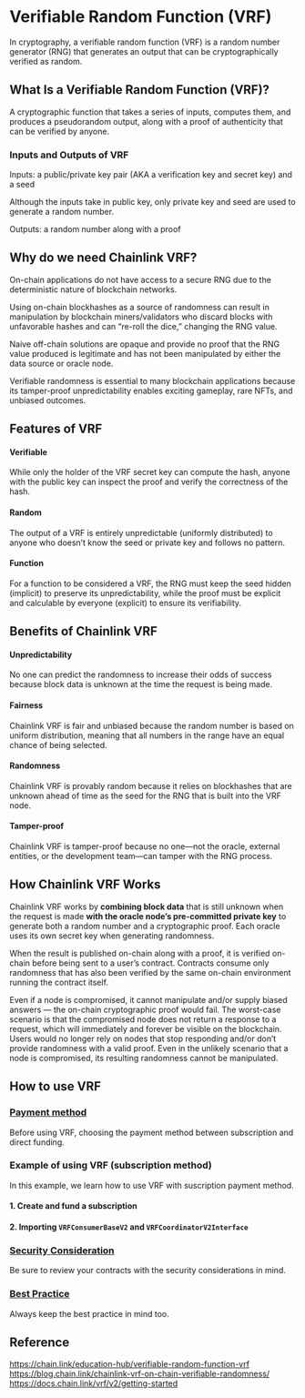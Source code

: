 # Verifiable Random Function (VRF)
In cryptography, a verifiable random function (VRF) is a random number generator (RNG) that generates an output that can be cryptographically verified as random. 

## What Is a Verifiable Random Function (VRF)?
A cryptographic function that takes a series of inputs, computes them, and produces a pseudorandom output, along with a proof of authenticity that can be verified by anyone.

### Inputs and Outputs of VRF
Inputs: a public/private key pair (AKA a verification key and secret key) and a seed 

Although the inputs take in public key, only private key and seed are used to generate a random number. 

Outputs: a random number along with a proof

## Why do we need Chainlink VRF? 
On-chain applications do not have access to a secure RNG due to the deterministic nature of blockchain networks. 

Using on-chain blockhashes as a source of randomness can result in manipulation by blockchain miners/validators who discard blocks with unfavorable hashes and can “re-roll the dice,” changing the RNG value. 

Naive off-chain solutions are opaque and provide no proof that the RNG value produced is legitimate and has not been manipulated by either the data source or oracle node.

Verifiable randomness is essential to many blockchain applications because its tamper-proof unpredictability enables exciting gameplay, rare NFTs, and unbiased outcomes.

## Features of VRF
#### Verifiable
While only the holder of the VRF secret key can compute the hash, anyone with the public key can inspect the proof and verify the correctness of the hash.

#### Random
The output of a VRF is entirely unpredictable (uniformly distributed) to anyone who doesn’t know the seed or private key and follows no pattern. 

#### Function
For a function to be considered a VRF, the RNG must keep the seed hidden (implicit) to preserve its unpredictability, while the proof must be explicit and calculable by everyone (explicit) to ensure its verifiability.


## Benefits of Chainlink VRF
#### Unpredictability
No one can predict the randomness to increase their odds of success because block data is unknown at the time the request is being made.

#### Fairness
Chainlink VRF is fair and unbiased because the random number is based on uniform distribution, meaning that all numbers in the range have an equal chance of being selected.

#### Randomness
Chainlink VRF is provably random because it relies on blockhashes that are unknown ahead of time as the seed for the RNG that is built into the VRF node.

#### Tamper-proof
Chainlink VRF is tamper-proof because no one—not the oracle, external entities, or the development team—can tamper with the RNG process.


## How Chainlink VRF Works
Chainlink VRF works by **combining block data** that is still unknown when the request is made **with the oracle node’s pre-committed private key** to generate both a random number and a cryptographic proof. Each oracle uses its own secret key when generating randomness. 

When the result is published on-chain along with a proof, it is verified on-chain before being sent to a user’s contract. Contracts consume only randomness that has also been verified by the same on-chain environment running the contract itself.

Even if a node is compromised, it cannot manipulate and/or supply biased answers — the on-chain cryptographic proof would fail. The worst-case scenario is that the compromised node does not return a response to a request, which will immediately and forever be visible on the blockchain. Users would no longer rely on nodes that stop responding and/or don’t provide randomness with a valid proof. Even in the unlikely scenario that a node is compromised, its resulting randomness cannot be manipulated.

## How to use VRF
### [Payment method](https://docs.chain.link/vrf#choosing-the-correct-method)
Before using VRF, choosing the payment method between subscription and direct funding.  

### Example of using VRF (subscription method)
In this example, we learn how to use VRF with suscription payment method. 

#### 1. Create and fund a subscription


#### 2. Importing `VRFConsumerBaseV2` and `VRFCoordinatorV2Interface`


### [Security Consideration](https://docs.chain.link/vrf/v2/security)
Be sure to review your contracts with the security considerations in mind.

### [Best Practice](https://docs.chain.link/vrf/v2/best-practices)
Always keep the best practice in mind too. 

## Reference
https://chain.link/education-hub/verifiable-random-function-vrf 
https://blog.chain.link/chainlink-vrf-on-chain-verifiable-randomness/ 
https://docs.chain.link/vrf/v2/getting-started


